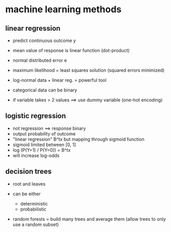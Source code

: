 # machine learning methods


## linear regression

- predict continuous outcome y
- mean value of response is linear function (dot-product)
- normal distributed error e
- maximum likelihood = least squares solution (squared errors minimized)

- log-normal data + linear reg. = powerful tool

- categorical data can be binary
- if variable takes > 2 values ==> use dummy variable (one-hot encoding)


## logistic regression

- not regression ==> response binary
- output probability of outcome 
- "linear regression" B^tx but mapping through sigmoid function
- sigmoid limited between [0, 1]
- log (P(Y=1) / P(Y=0)) = B^tx
- will increase log-odds

## decision trees

- root and leaves
- can be either
	* deterministic
	* probabilistic

- random forests = build many trees and average them (allow trees to only use a random subset)






 

